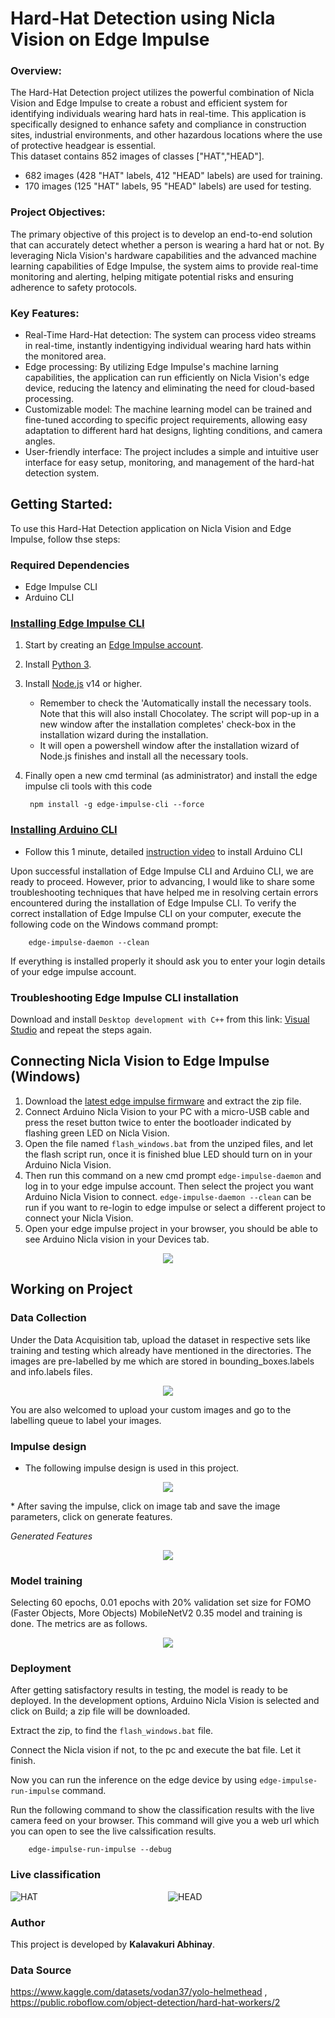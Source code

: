 # Hard-Hat Detection using Nicla Vision on Edge Impulse

### Overview:
The Hard-Hat Detection project utilizes the powerful combination of Nicla Vision and Edge Impulse to create a robust and efficient system for identifying individuals wearing hard hats in real-time. This application is specifically designed to enhance safety and compliance in construction sites, industrial environments, and other hazardous locations where the use of protective headgear is essential.\
This dataset contains 852 images of classes ["HAT","HEAD"].
* 682 images (428 "HAT" labels, 412 "HEAD" labels) are used for training.
* 170 images (125 "HAT" labels, 95 "HEAD" labels) are used for testing.

### Project Objectives: 

The primary objective of this project is to develop an end-to-end solution that can accurately detect whether a person is wearing a hard hat or not. By leveraging Nicla Vision's hardware capabilities and the advanced machine learning capabilities of Edge Impulse, the system aims to provide real-time monitoring and alerting, helping mitigate potential risks and ensuring adherence to safety protocols.

### Key Features:
* Real-Time Hard-Hat detection: The system can process video streams in real-time, instantly indentigying individual wearing hard hats within the monitored area.
* Edge processing: By utilizing Edge Impulse's machine larning capabilities, the application can run efficiently on Nicla Vision's edge device, reducing the latency and eliminating the need for cloud-based processing.
* Customizable model: The machine learning model can be trained and fine-tuned according to specific project requirements, allowing easy adaptation to different hard hat designs, lighting conditions, and camera angles.
* User-friendly interface: The project includes a simple and intuitive user interface for easy setup, monitoring, and management of the hard-hat detection system.

## Getting Started:
To use this Hard-Hat Detection application on Nicla Vision and Edge Impulse, follow thse steps:

### Required Dependencies
* Edge Impulse CLI
* Arduino CLI

### [Installing Edge Impulse CLI](https://docs.edgeimpulse.com/docs/edge-impulse-cli/cli-installation#installation-windows)
1. Start by creating an [Edge Impulse account](https://studio.edgeimpulse.com/signup).

2. Install [Python 3](https://www.python.org).
3. Install [Node.js](https://nodejs.org/en) v14 or higher.
    * Remember to check the 'Automatically install the necessary tools. Note that this will also install Chocolatey. The script will pop-up in a new window after the installation completes' check-box in the installation wizard during the installation.
    * It will open a powershell window after the installation wizard of Node.js finishes and install all the necessary tools.
4. Finally open a new cmd terminal (as administrator) and install the edge impulse cli tools with this code
        
        npm install -g edge-impulse-cli --force

### [Installing Arduino CLI](https://arduino.github.io/arduino-cli/0.32/installation/#latest-release)
* Follow this 1 minute, detailed [instruction video](https://www.youtube.com/watch?v=1jMWsFER-Bc) to install Arduino CLI

Upon successful installation of Edge Impulse CLI and Arduino CLI, we are ready to proceed. However, prior to advancing, I would like to share some troubleshooting techniques that have helped me in resolving certain errors encountered during the installation of Edge Impulse CLI. To verify the correct installation of Edge Impulse CLI on your computer, execute the following code on the Windows command prompt:
        
        edge-impulse-daemon --clean
If everything is installed properly it should ask you to enter your login details of your edge impulse account. 

### Troubleshooting Edge Impulse CLI installation 
Download and install `Desktop development with C++` from this link: [Visual Studio](https://visualstudio.microsoft.com/thank-you-downloading-visual-studio/?sku=Community) and repeat the steps again.

## Connecting Nicla Vision to Edge Impulse (Windows)
1. Download the [latest edge impulse firmware](https://cdn.edgeimpulse.com/firmware/arduino-nicla-vision-firmware.zip) and extract the zip file.
2. Connect Arduino Nicla Vision to your PC with a micro-USB cable and press the reset button twice to enter the bootloader indicated by flashing green LED on Nicla Vision.
3. Open the file named `flash_windows.bat` from the unziped files, and let the flash script run, once it is finished blue LED should turn on in your Arduino Nicla Vision.
4. Then run this command on a new cmd prompt `edge-impulse-daemon` and log in to your edge impulse account. Then select the project you want Arduino Nicla Vision to connect. `edge-impulse-daemon --clean` can be run if you want to re-login to edge impulse or select a different project to connect your Nicla Vision.
5. Open your edge impulse project in your browser, you should be able to see Arduino Nicla vision in your Devices tab.
<p align = "center">
   <img src="https://user-images.githubusercontent.com/85072523/255311397-a5fd474e-b660-4cbf-986c-5d58e0cdcbe7.png" />
</p>

## Working on Project
### Data Collection
Under the Data Acquisition tab, upload the dataset in respective sets like training and testing which already have mentioned in the directories. The images are pre-labelled by me which are stored in bounding_boxes.labels and info.labels files.
<p align = "center">
   <img src="https://user-images.githubusercontent.com/85072523/255311474-da46e7bf-5608-49a6-a482-4724154bcd3d.png" />
</p> 

You are also welcomed to upload your custom images and go to the labelling queue to label your images.

### Impulse design 
* The following impulse design is used in this project.
<p align = "center">
   <img src="https://user-images.githubusercontent.com/85072523/255311507-2b9a12ea-ce50-43ae-8917-fbe9d6d79957.png" />
</p> 
* After saving the impulse, click on image tab and save the image parameters, click on generate features.

*Generated Features*
<p align = "center">
   <img src="https://user-images.githubusercontent.com/85072523/255311530-ee6ef900-9bc3-46cc-9da1-ae2e900e8564.png" />
</p>

### Model training

Selecting 60 epochs, 0.01 epochs with 20% validation set size for FOMO (Faster Objects, More Objects) MobileNetV2 0.35 model and training is done. The metrics are as follows.
<p align = "center">
   <img src="https://user-images.githubusercontent.com/85072523/255311547-8376f198-b106-4df8-89b1-9b98aee1b5bb.png" />
</p>

### Deployment
After getting satisfactory results in testing, the model is ready to be deployed. In the development options, Arduino Nicla Vision is selected and click on Build; a zip file will be downloaded.

Extract the zip, to find the `flash_windows.bat` file.

Connect the Nicla vision if not, to the pc and execute the bat file. Let it finish.

Now you can run the inference on the edge device by using 
`edge-impulse-run-impulse` command.

Run the following command to show the classification results with the live camera feed on your browser. This command will give you a web url which you can open to see the live calssification results.

        edge-impulse-run-impulse --debug

### Live classification

<div style="display: flex;">
  <div style="flex: 1;">
    <img src="https://user-images.githubusercontent.com/85072523/255311562-eb9ff985-e256-4895-b253-baeb8de446e9.png" alt="HAT">
  </div>
  <div style="flex: 1;">
    <img src="https://user-images.githubusercontent.com/85072523/255311572-2b40f2ca-d99d-468f-8ae9-6b0e9614f49d.png" alt="HEAD">
  </div>
</div>

### Author

This project is developed by **Kalavakuri Abhinay**.

### Data Source
https://www.kaggle.com/datasets/vodan37/yolo-helmethead , https://public.roboflow.com/object-detection/hard-hat-workers/2
